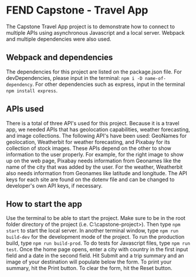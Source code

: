 # FEND Capstone - Travel App
The Capstone Travel App project is to demonstrate how to connect to multiple APIs using asynchronous Javascript and a local server. Webpack and multiple dependencies were also used.
## Webpack and dependencies
The dependencies for this project are listed on the package.json file. For devDependencies, please input in the terminal: ```npm i -D name-of-dependency```. For other dependencies such as express, input in the terminal ```npm install express```. 
## APIs used
There is a total of three API's used for this project. Because it is a travel app, we needed APIs that has geolocation capabilities, weather forecasting, and image collections. The following API's have been used: GeoNames for geolocation, Weatherbit for weather forecasting, and Pixabay for its collection of stock images. These APIs depend on the other to show information to the user properly. For example, for the right image to show up on the web page, Pixabay needs information from Geonames like the name of the city that was added by the user. For the weather, Weatherbit also needs information from Geonames like latitude and longitude. The API keys for each site are found on the dotenv file and can be changed to developer's own API keys, if necessary. 
## How to start the app
Use the terminal to be able to start the project. Make sure to be in the root folder directory of the project (i.e. C:\capstone-project>). Then type ```npm start``` to start the local server. In another terminal window, type ```npm run build-dev``` for the development mode of the project. To run the production build, type ```npm run build-prod```. To do tests for Javascript files, type ```npm run test```. Once the home page opens, enter a city with country in the first input field and a date in the second field. Hit Submit and a trip summary and an image of your destination will populate below the form. To print your summary, hit the Print button. To clear the form, hit the Reset button. 
